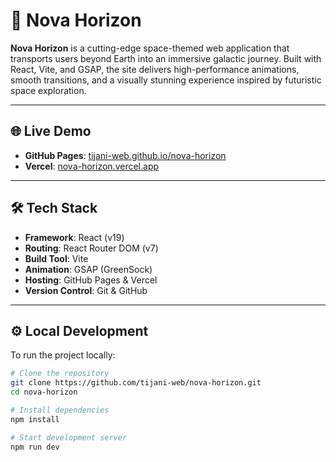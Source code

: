 # 🚀 Nova Horizon

**Nova Horizon** is a cutting-edge space-themed web application that transports users beyond Earth into an immersive galactic journey. Built with React, Vite, and GSAP, the site delivers high-performance animations, smooth transitions, and a visually stunning experience inspired by futuristic space exploration.

---

## 🌐 Live Demo

- **GitHub Pages**: [tijani-web.github.io/nova-horizon](https://tijani-web.github.io/nova-horizon)
- **Vercel**: [nova-horizon.vercel.app](https://nova-horizon.vercel.app) <!-- Replace with your actual Vercel link -->

---

## 🛠️ Tech Stack

- **Framework**: React (v19)
- **Routing**: React Router DOM (v7)
- **Build Tool**: Vite
- **Animation**: GSAP (GreenSock)
- **Hosting**: GitHub Pages & Vercel
- **Version Control**: Git & GitHub

---

## ⚙️ Local Development

To run the project locally:

```bash
# Clone the repository
git clone https://github.com/tijani-web/nova-horizon.git
cd nova-horizon

# Install dependencies
npm install

# Start development server
npm run dev
